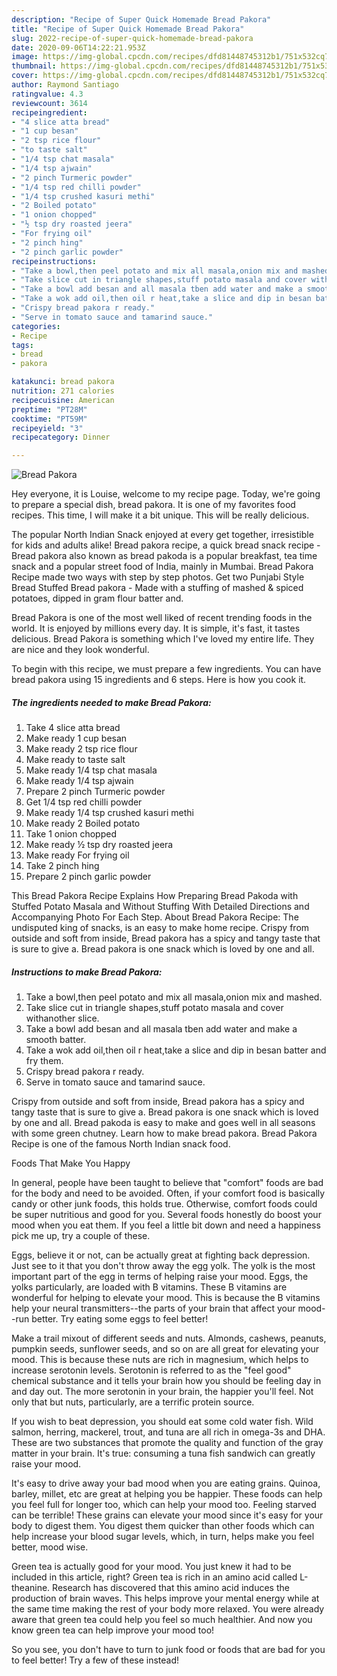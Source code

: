 ```yaml
---
description: "Recipe of Super Quick Homemade Bread Pakora"
title: "Recipe of Super Quick Homemade Bread Pakora"
slug: 2022-recipe-of-super-quick-homemade-bread-pakora
date: 2020-09-06T14:22:21.953Z
image: https://img-global.cpcdn.com/recipes/dfd81448745312b1/751x532cq70/bread-pakora-recipe-main-photo.jpg
thumbnail: https://img-global.cpcdn.com/recipes/dfd81448745312b1/751x532cq70/bread-pakora-recipe-main-photo.jpg
cover: https://img-global.cpcdn.com/recipes/dfd81448745312b1/751x532cq70/bread-pakora-recipe-main-photo.jpg
author: Raymond Santiago
ratingvalue: 4.3
reviewcount: 3614
recipeingredient:
- "4 slice atta bread"
- "1 cup besan"
- "2 tsp rice flour"
- "to taste salt"
- "1/4 tsp chat masala"
- "1/4 tsp ajwain"
- "2 pinch Turmeric powder"
- "1/4 tsp red chilli powder"
- "1/4 tsp crushed kasuri methi"
- "2 Boiled potato"
- "1 onion chopped"
- "½ tsp dry roasted jeera"
- "For frying oil"
- "2 pinch hing"
- "2 pinch garlic powder"
recipeinstructions:
- "Take a bowl,then peel potato and mix all masala,onion mix and mashed."
- "Take slice cut in triangle shapes,stuff potato masala and cover withanother slice."
- "Take a bowl add besan and all masala tben add water and make a smooth batter."
- "Take a wok add oil,then oil r heat,take a slice and dip in besan batter and fry them."
- "Crispy bread pakora r ready."
- "Serve in tomato sauce and tamarind sauce."
categories:
- Recipe
tags:
- bread
- pakora

katakunci: bread pakora 
nutrition: 271 calories
recipecuisine: American
preptime: "PT28M"
cooktime: "PT59M"
recipeyield: "3"
recipecategory: Dinner

---
```



![Bread Pakora](https://img-global.cpcdn.com/recipes/dfd81448745312b1/751x532cq70/bread-pakora-recipe-main-photo.jpg)

Hey everyone, it is Louise, welcome to my recipe page. Today, we're going to prepare a special dish, bread pakora. It is one of my favorites food recipes. This time, I will make it a bit unique. This will be really delicious.

The popular North Indian Snack enjoyed at every get together, irresistible for kids and adults alike! Bread pakora recipe, a quick bread snack recipe - Bread pakora also known as bread pakoda is a popular breakfast, tea time snack and a popular street food of India, mainly in Mumbai. Bread Pakora Recipe made two ways with step by step photos. Get two Punjabi Style Bread Stuffed Bread pakora - Made with a stuffing of mashed &amp; spiced potatoes, dipped in gram flour batter and.

Bread Pakora is one of the most well liked of recent trending foods in the world. It is enjoyed by millions every day. It is simple, it's fast, it tastes delicious. Bread Pakora is something which I've loved my entire life. They are nice and they look wonderful.


To begin with this recipe, we must prepare a few ingredients. You can have bread pakora using 15 ingredients and 6 steps. Here is how you cook it.

<!--inarticleads1-->

##### The ingredients needed to make Bread Pakora:

1. Take 4 slice atta bread
1. Make ready 1 cup besan
1. Make ready 2 tsp rice flour
1. Make ready to taste salt
1. Make ready 1/4 tsp chat masala
1. Make ready 1/4 tsp ajwain
1. Prepare 2 pinch Turmeric powder
1. Get 1/4 tsp red chilli powder
1. Make ready 1/4 tsp crushed kasuri methi
1. Make ready 2 Boiled potato
1. Take 1 onion chopped
1. Make ready ½ tsp dry roasted jeera
1. Make ready For frying oil
1. Take 2 pinch hing
1. Prepare 2 pinch garlic powder


This Bread Pakora Recipe Explains How Preparing Bread Pakoda with Stuffed Potato Masala and Without Stuffing With Detailed Directions and Accompanying Photo For Each Step. About Bread Pakora Recipe: The undisputed king of snacks, is an easy to make home recipe. Crispy from outside and soft from inside, Bread pakora has a spicy and tangy taste that is sure to give a. Bread pakora is one snack which is loved by one and all. 

<!--inarticleads2-->

##### Instructions to make Bread Pakora:

1. Take a bowl,then peel potato and mix all masala,onion mix and mashed.
1. Take slice cut in triangle shapes,stuff potato masala and cover withanother slice.
1. Take a bowl add besan and all masala tben add water and make a smooth batter.
1. Take a wok add oil,then oil r heat,take a slice and dip in besan batter and fry them.
1. Crispy bread pakora r ready.
1. Serve in tomato sauce and tamarind sauce.


Crispy from outside and soft from inside, Bread pakora has a spicy and tangy taste that is sure to give a. Bread pakora is one snack which is loved by one and all. Bread pakoda is easy to make and goes well in all seasons with some green chutney. Learn how to make bread pakora. Bread Pakora Recipe is one of the famous North Indian snack food. 

Foods That Make You Happy


In general, people have been taught to believe that "comfort" foods are bad for the body and need to be avoided. Often, if your comfort food is basically candy or other junk foods, this holds true. Otherwise, comfort foods could be super nutritious and good for you. Several foods honestly do boost your mood when you eat them. If you feel a little bit down and need a happiness pick me up, try a couple of these.

Eggs, believe it or not, can be actually great at fighting back depression. Just see to it that you don't throw away the egg yolk. The yolk is the most important part of the egg in terms of helping raise your mood. Eggs, the yolks particularly, are loaded with B vitamins. These B vitamins are wonderful for helping to elevate your mood. This is because the B vitamins help your neural transmitters--the parts of your brain that affect your mood--run better. Try eating some eggs to feel better!

Make a trail mixout of different seeds and nuts. Almonds, cashews, peanuts, pumpkin seeds, sunflower seeds, and so on are all great for elevating your mood. This is because these nuts are rich in magnesium, which helps to increase serotonin levels. Serotonin is referred to as the "feel good" chemical substance and it tells your brain how you should be feeling day in and day out. The more serotonin in your brain, the happier you'll feel. Not only that but nuts, particularly, are a terrific protein source.

If you wish to beat depression, you should eat some cold water fish. Wild salmon, herring, mackerel, trout, and tuna are all rich in omega-3s and DHA. These are two substances that promote the quality and function of the gray matter in your brain. It's true: consuming a tuna fish sandwich can greatly raise your mood. 

It's easy to drive away your bad mood when you are eating grains. Quinoa, barley, millet, etc are great at helping you be happier. These foods can help you feel full for longer too, which can help your mood too. Feeling starved can be terrible! These grains can elevate your mood since it's easy for your body to digest them. You digest them quicker than other foods which can help increase your blood sugar levels, which, in turn, helps make you feel better, mood wise.

Green tea is actually good for your mood. You just knew it had to be included in this article, right? Green tea is rich in an amino acid called L-theanine. Research has discovered that this amino acid induces the production of brain waves. This helps improve your mental energy while at the same time making the rest of your body more relaxed. You were already aware that green tea could help you feel so much healthier. And now you know green tea can help improve your mood too!

So you see, you don't have to turn to junk food or foods that are bad for you to feel better! Try a few of these instead!

